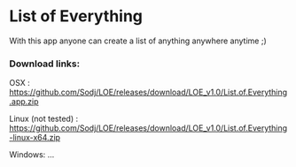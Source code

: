 # List of Everything

With this app anyone can create a list of anything anywhere anytime ;)

### Download links:

OSX : https://github.com/Sodj/LOE/releases/download/LOE_v1.0/List.of.Everything.app.zip

Linux (not tested) : https://github.com/Sodj/LOE/releases/download/LOE_v1.0/List.of.Everything-linux-x64.zip

Windows: ...
